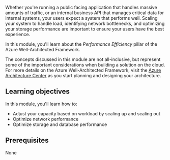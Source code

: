 Whether you're running a public facing application that handles massive amounts of traffic, or an internal business API that manages critical data for internal systems, your users expect a system that performs well. Scaling your system to handle load, identifying network bottlenecks, and optimizing your storage performance are important to ensure your users have the best experience.

In this module, you'll learn about the *Performance Efficiency* pillar of the Azure Well-Architected Framework.

The concepts discussed in this module are not all-inclusive, but represent some of the important considerations when building a solution on the cloud. For more details on the Azure Well-Architected Framework, visit the [Azure Architecture Center](https://docs.microsoft.com/azure/architecture/framework?azure-portal=true) as you start planning and designing your architecture.

## Learning objectives

In this module, you'll learn how to:

- Adjust your capacity based on workload by scaling up and scaling out
- Optimize network performance
- Optimize storage and database performance

## Prerequisites  

None
